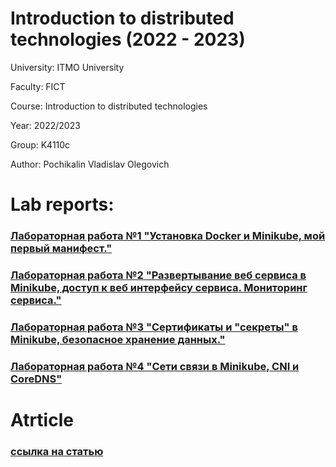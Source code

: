 # Introduction to distributed technologies (2022 - 2023)

University: ITMO University

Faculty: FICT

Course: Introduction to distributed technologies

Year: 2022/2023

Group: K4110с

Author: Pochikalin Vladislav Olegovich

# Lab reports:

### [Лабораторная работа №1 "Установка Docker и Minikube, мой первый манифест."](labs/lab1/report.md)
### [Лабораторная работа №2 "Развертывание веб сервиса в Minikube, доступ к веб интерфейсу сервиса. Мониторинг сервиса."](labs/lab2/report.md)
### [Лабораторная работа №3 "Сертификаты и "секреты" в Minikube, безопасное хранение данных."](labs/lab3/report.md)
### [Лабораторная работа №4 "Сети связи в Minikube, CNI и CoreDNS"](labs/lab4/report.md)
# Atrticle
### [ссылка на статью](https://medium.com/@avdeeva18marg/%D1%81%D0%B5%D1%82%D0%B5%D0%B2%D1%8B%D0%B5-%D0%BF%D0%BE%D0%BB%D0%B8%D1%82%D0%B8%D0%BA%D0%B8-kubernetes-%D0%BD%D0%B0-%D0%BF%D1%80%D0%B8%D0%BC%D0%B5%D1%80%D0%B5-calico-14c49f683493) 